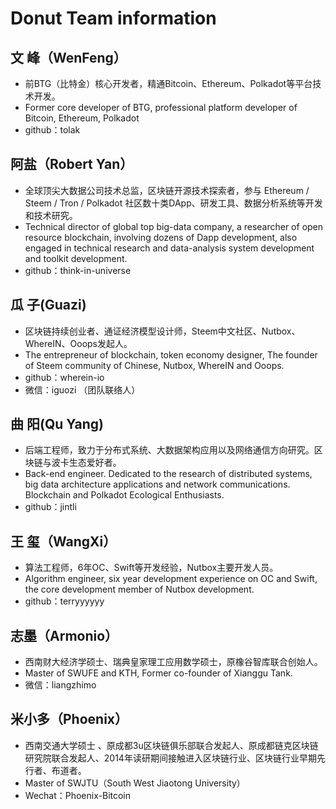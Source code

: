 # Donut Team information

## ⽂ 峰（WenFeng）
* 前BTG（⽐特⾦）核⼼开发者，精通Bitcoin、Ethereum、Polkadot等平台技术开发。
* Former core developer of BTG, professional platform developer of Bitcoin, Ethereum, Polkadot
* github：tolak

## 阿盐（Robert Yan）
* 全球顶尖⼤数据公司技术总监，区块链开源技术探索者，参与 Ethereum / Steem / Tron / Polkadot 社区数⼗类DApp、研发⼯具、数据分析系统等开发和技术研究。 
* Technical director of global top big-data company, a researcher of open resource blockchain,  involving dozens of Dapp development, also engaged in technical research and data-analysis system development and toolkit development. 
* github：think-in-universe

## 瓜  子(Guazi)
* 区块链持续创业者、通证经济模型设计师，Steem中⽂社区、Nutbox、WhereIN、Ooops发起人。
* The entrepreneur of blockchain, token economy designer, The founder of Steem community of Chinese, Nutbox, WhereIN and Ooops.
* github：wherein-io
* 微信：iguozi （团队联络人）

## 曲  阳(Qu Yang)
* 后端工程师，致力于分布式系统、大数据架构应用以及网络通信方向研究。区块链与波卡生态爱好者。
* Back-end engineer. Dedicated to the research of distributed systems, big data architecture applications and network communications. Blockchain and Polkadot Ecological Enthusiasts.
* github：jintli

## 王   玺（WangXi）
* 算法⼯程师，6年OC、Swift等开发经验，Nutbox主要开发人员。
* Algorithm engineer, six year development experience on OC and Swift, the core development member of Nutbox development.
* github：terryyyyyy

## 志墨（Armonio）
* ⻄南财⼤经济学硕⼠、瑞典皇家理⼯应⽤数学硕⼠，原橡⾕智库联合创始⼈。
* Master of SWUFE and KTH, Former co-founder of Xianggu Tank.
* 微信：liangzhimo

## 米小多（Phoenix）
* 西南交通大学硕士 、原成都3u区块链俱乐部联合发起人、原成都链克区块链研究院联合发起人、2014年读研期间接触进入区块链行业、区块链行业早期先行者、布道者。  
* Master of SWJTU（South West Jiaotong University）
* Wechat：Phoenix-Bitcoin
